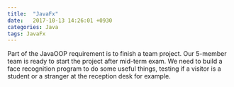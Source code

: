 ```yaml
---
title:  "JavaFx"
date:   2017-10-13 14:26:01 +0930
categories: Java
tags: JavaFx
---
```

Part of the JavaOOP requirement is to finish a team project. Our 5-member team is ready to start the project after mid-term exam. We need to build a face recognition program to do some useful things, testing if a visitor is a student or a stranger at the reception desk for example.
<!-- more -->

